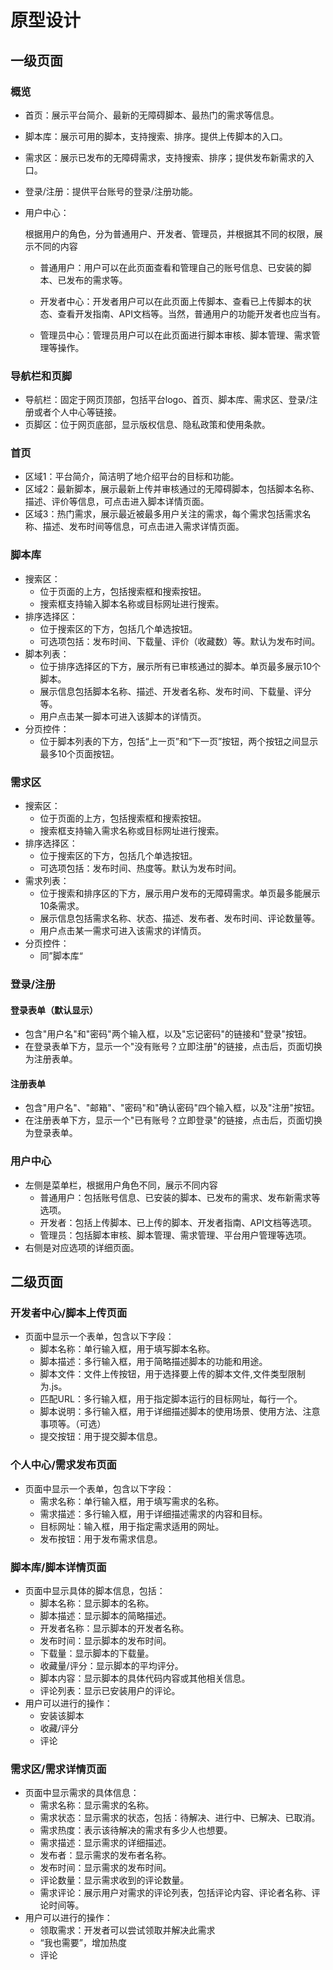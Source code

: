 # 原型设计

## 一级页面

### 概览

- 首页：展示平台简介、最新的无障碍脚本、最热门的需求等信息。

- 脚本库：展示可用的脚本，支持搜索、排序。提供上传脚本的入口。

- 需求区：展示已发布的无障碍需求，支持搜索、排序；提供发布新需求的入口。

- 登录/注册：提供平台账号的登录/注册功能。

- 用户中心：

  根据用户的角色，分为普通用户、开发者、管理员，并根据其不同的权限，展示不同的内容

    - 普通用户：用户可以在此页面查看和管理自己的账号信息、已安装的脚本、已发布的需求等。

    - 开发者中心：开发者用户可以在此页面上传脚本、查看已上传脚本的状态、查看开发指南、API文档等。当然，普通用户的功能开发者也应当有。

    - 管理员中心：管理员用户可以在此页面进行脚本审核、脚本管理、需求管理等操作。

### 导航栏和页脚

- 导航栏：固定于网页顶部，包括平台logo、首页、脚本库、需求区、登录/注册或者个人中心等链接。
- 页脚区：位于网页底部，显示版权信息、隐私政策和使用条款。

### 首页

- 区域1：平台简介，简洁明了地介绍平台的目标和功能。
- 区域2：最新脚本，展示最新上传并审核通过的无障碍脚本，包括脚本名称、描述、评价等信息，可点击进入脚本详情页面。
- 区域3：热门需求，展示最近被最多用户关注的需求，每个需求包括需求名称、描述、发布时间等信息，可点击进入需求详情页面。

### 脚本库

- 搜索区：
    - 位于页面的上方，包括搜索框和搜索按钮。
    - 搜索框支持输入脚本名称或目标网址进行搜索。
- 排序选择区：
    - 位于搜索区的下方，包括几个单选按钮。
    - 可选项包括：发布时间、下载量、评价（收藏数）等。默认为发布时间。
- 脚本列表：
    - 位于排序选择区的下方，展示所有已审核通过的脚本。单页最多展示10个脚本。
    - 展示信息包括脚本名称、描述、开发者名称、发布时间、下载量、评分等。
    - 用户点击某一脚本可进入该脚本的详情页。
- 分页控件：
    - 位于脚本列表的下方，包括“上一页”和“下一页”按钮，两个按钮之间显示最多10个页面按钮。

### 需求区

- 搜索区：
    - 位于页面的上方，包括搜索框和搜索按钮。
    - 搜索框支持输入需求名称或目标网址进行搜索。
- 排序选择区：
    - 位于搜索区的下方，包括几个单选按钮。
    - 可选项包括：发布时间、热度等。默认为发布时间。
- 需求列表：
    - 位于搜索和排序区的下方，展示用户发布的无障碍需求。单页最多能展示10条需求。
    - 展示信息包括需求名称、状态、描述、发布者、发布时间、评论数量等。
    - 用户点击某一需求可进入该需求的详情页。
- 分页控件：
    - 同”脚本库“

### 登录/注册

#### 登录表单（默认显示）

- 包含"用户名"和"密码"两个输入框，以及"忘记密码"的链接和"登录"按钮。
- 在登录表单下方，显示一个"没有账号？立即注册"的链接，点击后，页面切换为注册表单。

#### 注册表单

- 包含"用户名"、"邮箱"、"密码"和"确认密码"四个输入框，以及"注册"按钮。
- 在注册表单下方，显示一个"已有账号？立即登录"的链接，点击后，页面切换为登录表单。

### 用户中心

- 左侧是菜单栏，根据用户角色不同，展示不同内容
    - 普通用户：包括账号信息、已安装的脚本、已发布的需求、发布新需求等选项。
    - 开发者：包括上传脚本、已上传的脚本、开发者指南、API文档等选项。
    - 管理员：包括脚本审核、脚本管理、需求管理、平台用户管理等选项。
- 右侧是对应选项的详细页面。

## 二级页面

### 开发者中心/脚本上传页面

- 页面中显示一个表单，包含以下字段：
    - 脚本名称：单行输入框，用于填写脚本名称。
    - 脚本描述：多行输入框，用于简略描述脚本的功能和用途。
    - 脚本文件：文件上传按钮，用于选择要上传的脚本文件,文件类型限制为.js。
    - 匹配URL：多行输入框，用于指定脚本运行的目标网址，每行一个。
    - 脚本说明：多行输入框，用于详细描述脚本的使用场景、使用方法、注意事项等。（可选）
    - 提交按钮：用于提交脚本信息。

### 个人中心/需求发布页面

- 页面中显示一个表单，包含以下字段：
    - 需求名称：单行输入框，用于填写需求的名称。
    - 需求描述：多行输入框，用于详细描述需求的内容和目标。
    - 目标网址：输入框，用于指定需求适用的网址。
    - 发布按钮：用于发布需求信息。

### 脚本库/脚本详情页面

- 页面中显示具体的脚本信息，包括：
    - 脚本名称：显示脚本的名称。
    - 脚本描述：显示脚本的简略描述。
    - 开发者名称：显示脚本的开发者名称。
    - 发布时间：显示脚本的发布时间。
    - 下载量：显示脚本的下载量。
    - 收藏量/评分：显示脚本的平均评分。
    - 脚本内容：显示脚本的具体代码内容或其他相关信息。
    - 评论列表：显示已安装用户的评论。
- 用户可以进行的操作：
    - 安装该脚本
    - 收藏/评分
    - 评论

### 需求区/需求详情页面

- 页面中显示需求的具体信息：
    - 需求名称：显示需求的名称。
    - 需求状态：显示需求的状态，包括：待解决、进行中、已解决、已取消。
    - 需求热度：表示该待解决的需求有多少人也想要。
    - 需求描述：显示需求的详细描述。
    - 发布者：显示需求的发布者名称。
    - 发布时间：显示需求的发布时间。
    - 评论数量：显示需求收到的评论数量。
    - 需求评论：展示用户对需求的评论列表，包括评论内容、评论者名称、评论时间等。
- 用户可以进行的操作：
    - 领取需求：开发者可以尝试领取并解决此需求
    - “我也需要”，增加热度
    - 评论
